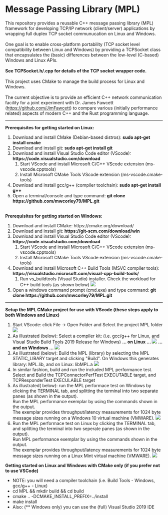 # Message Passing Library (MPL) 
This repository provides a reusable C++ message passing library (MPL) framework for developing TCP/IP network (client/server) applications by wrapping full duplex TCP socket communucation on Linux and Windows. <br> <br>
One goal is to enable cross-platform portability (TCP socket level compatibility between Linux and Windows) by providing a TCPSocket class that encapsulates the (basic) differences between the low-level (C-based) Windows and Linux APIs. <br> <br>
<b> See TCPSocket.h/.cpp for details of the TCP socket wrapper code. </b> <br><br>
This project uses CMake to manage the build process for Linux and Windows.  <br> <br>
The current objective is to provide an efficient C++ network communication facility for a joint experiment with Dr. James Fawcett (https://github.com/JimFawcett) to compare various (initially performance related) aspects of modern C++ and the Rust programming language. <hr>
<b>Prerequisites for getting started on Linux:</b>
<ol>
  <li> Download and install CMake (Debian-based distros): <b> sudo apt-get install cmake </b> </li>
  <li> Download and install git:   <b> sudo apt-get install git </b> </li>
  <li> Download and install Visual Studio Code editor (VScode): <b> https://code.visualstudio.com/download </b>
     <ol>
       <li> Start VScode and install Microsoft C/C++ VScode extension (ms-vscode.cpptools) </li>
       <li> Install Microsoft CMake Tools VScode extension (ms-vscode.cmake-tools) </li>
     </ol>
  </li>
  <li> Download and install gcc/g++ (compiler toolchain): <b> sudo apt-get install g++ </b> </li>
  <li> Open a terminal/console and type command: <b> git clone https://github.com/mwcorley79/MPL.git </b> </li>
</ol>
<br>
<b>Prerequisites for getting started on Windows:</b>
<ol>
  <li> Download and install CMake: https://cmake.org/download/</b> </li>
  <li> Download and install git:   <b> https://git-scm.com/download/win </b> </li>
  <li> Download and install Visual Studio Code editor (VScode): <b> https://code.visualstudio.com/download </b>
     <ol>
       <li> Start VScode and install Microsoft C/C++ VScode extension (ms-vscode.cpptools) </li>
       <li> Install Microsoft CMake Tools VScode extension (ms-vscode.cmake-tools) </li>
     </ol> 
  </li>
  <li> Download and install Microsoft C++ Build Tools  (MSVC compiler tools): <b> https://visualstudio.microsoft.com/visual-cpp-build-tools/ </b> 
     <ol>
       <li> Run vs_buildtools (Visual Studio) installer. Check the workload for C++ build tools (as shown below) 
           <img src="./png/build-tools.PNG"/>  
       </li>
     </ol>
  </li>  
  <li> Open a windows command prompt (cmd.exe) and type command: <b> git clone https://github.com/mwcorley79/MPL.git </b> </li>
</ol>

<hr>

<b>Setup the MPL CMake project for use with VScode (these steps apply to both Windows and Linux) </b>
<ol> 
  <li> Start VScode: click File -> Open Folder and Select the project MPL folder
    <img src="./png/open_project.PNG"/>  
  </li>
  <li> As illustrated (below): Select a compiler kit: (i.e. gcc/g++ for Linux, and Visual Studio Build Tools 2019 Release for Windows)  
     <b> ... on Linux ... </b>
    <img src="./png/no-kit2.PNG"/>  
    <b> ... and on Windows ... </b>
    <img src="./png/vscode-windows-kit.PNG"/>  
  </li>
   <li> As illustrated (below): Build the MPL (library) by selecting the MPL STATIC_LIBARY target and clicking "Build".
        On Windows this generates library: MPL.lib, and on Linux: libMPL.a
    <img src="./png/build-MPL-target.png"/>  
  </li> 
  <li> In similar fashion, build and run the included MPL performance test. Select and Build the TCPConnectorPerfTest EXECUTABLE target, and TCPResponderTest EXECULABLE target </li>
  <li>  As illustrated( below): run the MPL performace test on Windows by clicking the TERMINAL tab, and splitting the terminal into two   
        separate panes (as shown in the output). <br> Run the MPL performance exemplar by using the commands shown in the output. <br>
        The exemplar provides throughput/latency measurements for 1024 byte message sizes running on a Windows 10 virtual machine (VMWARE). 
   <img src="./png/perf_test_windows.PNG"/> 
  </li>
   <li> Run the MPL performace test on Linux by clicking the TERMINAL tab, and splitting the terminal into two   
        seperate panes (as shown in the output). <br> Run MPL performance exemplar by using the commands shown in the output. <br>
        The exemplar provides throughput/latency measurements for 1024 byte message sizes running on a Linux Mint virtual machine (VMWARE). 
   <img src="./png/perf_test_linux.PNG"/> 
  </li>
</ol>
<b> Getting started on Linux and Windows with CMake only (if you prefer not to use VSCode) </b>
<ul>
  <li> NOTE:  you will need a compiler toolchain (i.e. Build Tools - Windows,  gcc/g++ - Linux) </li>
  <li> cd MPL && mkdir build && cd build </li>
  <li> cmake .. -DCMAKE_INSTALL_PREFIX=../install </li>
  <li> make install </li>
  <li> Also: (** Windows only) you can use the (full) Visual Studio 2019 IDE </li>
 </ul>

  
